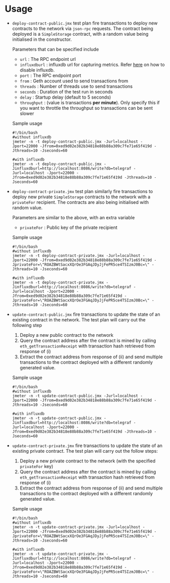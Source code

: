 # Usage

 * `deploy-contract-public.jmx` test plan fire transactions to deploy new contracts to the network via `json-rpc` requests. The contract being deployed is a `SimpleStorage` contract, with a random value being initialised in the constructor.  
   
   Parameters that can be specified include  
     * `url` : The RPC endpoint url
     * `influxdburl` : influxdb url for capturing metrics. Refer [here](../README.md#Disabling-influxDB) on how to disable influxdb.
     * `port` : The RPC endpoint port  
     * `from` : Geth account used to send transactions from  
     * `threads` : Number of threads use to send transactions  
     * `seconds` : Duration of the test run in seconds  
     * `delay` : Startup delay (default to 5 seconds)  
     * `throughput` : (value is transactions **per minute**). Only specify this if you want to throttle the throughput so transactions can be sent slower
        
   Sample usage
    ```shell script
   #!/bin/bash
   #without influxdb
    jmeter -n -t deploy-contract-public.jmx -Jurl=localhost -Jport=22000 -Jfrom=0xed9d02e382b34818e88b88a309c7fe71e65f419d -Jthreads=10 -Jseconds=60
   
   #with influxdb
   jmeter -n -t deploy-contract-public.jmx -Jinfluxdburl=http://localhost:8086/write?db=telegraf -Jurl=localhost -Jport=22000 -Jfrom=0xed9d02e382b34818e88b88a309c7fe71e65f419d -Jthreads=10 -Jseconds=60
   ```

  
 * `deploy-contract-private.jmx` test plan similarly fire transactions to deploy new private `SimpleStorage` contracts to the network with a `privateFor` recipient. The contracts are also being initialised with random value.
 
    Parameters are similar to the above, with an extra variable  
      * `privateFor` : Public key of the private recipient
      
    Sample usage
    ```shell script
   #!/bin/bash
   #without influxdb
    jmeter -n -t deploy-contract-private.jmx -Jurl=localhost -Jport=22000 -Jfrom=0xed9d02e382b34818e88b88a309c7fe71e65f419d -JprivateFor=\"ROAZBWtSacxXQrOe3FGAqJDyJjFePR5ce4TSIzmJ0Bc=\" -Jthreads=10 -Jseconds=60
   
   #with influxdb
   jmeter -n -t deploy-contract-private.jmx -Jinfluxdburl=http://localhost:8086/write?db=telegraf -Jurl=localhost -Jport=22000 -Jfrom=0xed9d02e382b34818e88b88a309c7fe71e65f419d -JprivateFor=\"ROAZBWtSacxXQrOe3FGAqJDyJjFePR5ce4TSIzmJ0Bc=\" -Jthreads=10 -Jseconds=60
    ```
   
   
 * `update-contract-public.jmx` fire transactions to update the state of an existing contract in the network. The test plan will carry out the following step
    1. Deploy a new public contract to the network
    2. Query the contract address after the contract is mined by calling `eth_getTransactionReceipt` with transaction hash retrieved from response of (i)
    3. Extract the contract address from response of (ii) and send multiple transactions to the contract deployed with a different randomly generated value.
    
    Sample usage
    ```shell script
   #!/bin/bash
   #without influxdb
    jmeter -n -t update-contract-public.jmx -Jurl=localhost -Jport=22000 -Jfrom=0xed9d02e382b34818e88b88a309c7fe71e65f419d -Jthreads=10 -Jseconds=60
   
   #with influxdb
    jmeter -n -t update-contract-public.jmx -Jinfluxdburl=http://localhost:8086/write?db=telegraf -Jurl=localhost -Jport=22000 -Jfrom=0xed9d02e382b34818e88b88a309c7fe71e65f419d -Jthreads=10 -Jseconds=60
    ```
   
   
 * `update-contract-private.jmx` fire transactions to update the state of an existing private contract. The test plan will carry out the follow steps:  
     1. Deploy a new private contract to the network (with the specified `privateFor` key)
     2. Query the contract address after the contract is mined by calling `eth_getTransactionReceipt` with transaction hash retrieved from response of (i)
     3. Extract the contract address from response of (ii) and send multiple transactions to the contract deployed with a different randomly generated value.
     
     Sample usage
     ```shell script
   #!/bin/bash
   #without influxdb
     jmeter -n -t update-contract-private.jmx -Jurl=localhost -Jport=22000 -Jfrom=0xed9d02e382b34818e88b88a309c7fe71e65f419d -JprivateFor=\"ROAZBWtSacxXQrOe3FGAqJDyJjFePR5ce4TSIzmJ0Bc=\" -Jthreads=10 -Jseconds=60
   
   #with influxdb
     jmeter -n -t update-contract-private.jmx -Jinfluxdburl=http://localhost:8086/write?db=telegraf -Jurl=localhost -Jport=22000 -Jfrom=0xed9d02e382b34818e88b88a309c7fe71e65f419d -JprivateFor=\"ROAZBWtSacxXQrOe3FGAqJDyJjFePR5ce4TSIzmJ0Bc=\" -Jthreads=10 -Jseconds=60
     ```
        